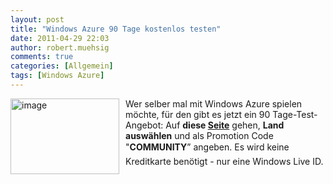 ```yaml
---
layout: post
title: "Windows Azure 90 Tage kostenlos testen"
date: 2011-04-29 22:03
author: robert.muehsig
comments: true
categories: [Allgemein]
tags: [Windows Azure]
---
```

<p><a href="{{BASE_PATH}}/assets/wp-images/image1260.png"><img style="border-bottom: 0px; border-left: 0px; margin: 0px 10px 0px 0px; display: inline; border-top: 0px; border-right: 0px" title="image" border="0" alt="image" align="left" src="{{BASE_PATH}}/assets/wp-images/image_thumb440.png" width="174" height="121" /></a>Wer selber mal mit Windows Azure spielen möchte, für den gibt es jetzt ein 90 Tage-Test-Angebot: Auf <strong>diese </strong><a href="http://www.msdn-online.de/go/AzureforCommunity "><strong>Seite</strong></a> gehen, <strong>Land auswählen</strong> und als Promotion Code "<strong>COMMUNITY</strong>” angeben. Es wird keine Kreditkarte benötigt - nur eine Windows Live ID.</p>
